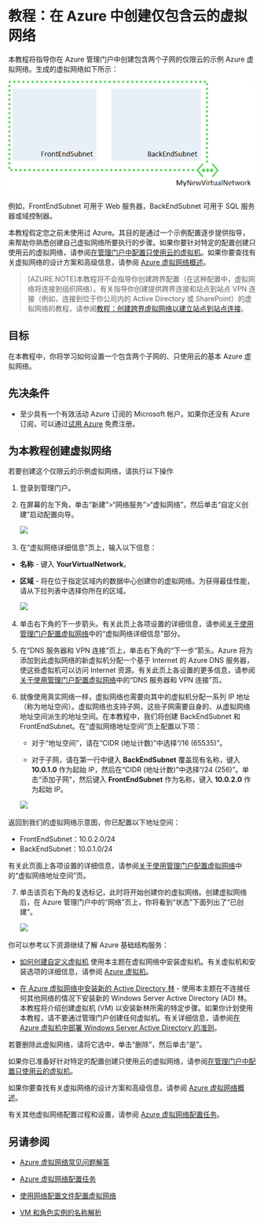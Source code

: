 <properties 
	pageTitle="教程：创建仅使用云的虚拟网络" 
	description="通过本教程了解如何创建一个仅使用云的 Azure 虚拟网络。" 
	services="virtual-machines, virtual-network" 
	documentationCenter="" 
	authors="cherylmc" 
	manager="adinah" 
	editor=""/>

<tags 
	ms.service="virtual-network"
	ms.date="08/17/2015" 
	wacn.date="09/15/2015"/>

# 教程：在 Azure 中创建仅包含云的虚拟网络

本教程将指导你在 Azure 管理门户中创建包含两个子网的仅限云的示例 Azure 虚拟网络。生成的虚拟网络如下所示：

![createvnet](./media/create-virtual-network/createVNet_06_VNetExample.png)

例如，FrontEndSubnet 可用于 Web 服务器，BackEndSubnet 可用于 SQL 服务器或域控制器。

本教程假定您之前未使用过 Azure。其目的是通过一个示例配置逐步提供指导，来帮助你熟悉创建自己虚拟网络所要执行的步骤。如果你要针对特定的配置创建只使用云的虚拟网络，请参阅[在管理门户中配置只使用云的虚拟机](/documentation/articles/virtual-networks-create-vnet)。如果你要查找有关虚拟网络的设计方案和高级信息，请参阅 [Azure 虚拟网络概述](http://msdn.microsoft.com/zn-ch/library/windowsazure/jj156007.aspx)。


> [AZURE.NOTE]本教程将不会指导你创建跨界配置（在这种配置中，虚拟网络将连接到组织网络）。有关指导你创建提供跨界连接和站点到站点 VPN 连接（例如，连接到位于你公司内的 Active Directory 或 SharePoint）的虚拟网络的教程，请参阅[教程：创建跨界虚拟网络以建立站点到站点连接](/documentation/articles/virtual-networks-create-site-to-site-cross-premises-connectivity)。


##  目标

在本教程中，你将学习如何设置一个包含两个子网的、只使用云的基本 Azure 虚拟网络。

##  先决条件

*  至少具有一个有效活动 Azure 订阅的 Microsoft 帐户。如果你还没有 Azure 订阅，可以通过[试用 Azure](/pricing/1rmb-trial/) 免费注册。<!--如果你已有 MSDN 订阅，请参阅 [Microsoft Azure 特价：MSDN、 MPN、和 Bizspark 优惠](/pricing/member-offers/msdn-benefits-details/)。-->

##  为本教程创建虚拟网络

若要创建这个仅限云的示例虚拟网络，请执行以下操作

1. 登录到管理门户。

2. 在屏幕的左下角，单击“新建”>“网络服务”>“虚拟网络”，然后单击“自定义创建”启动配置向导。

	![][Image1]

3. 在“虚拟网络详细信息”页上，输入以下信息：

- **名称** - 键入 **YourVirtualNetwork**。

- **区域** - 将在位于指定区域内的数据中心创建你的虚拟网络。为获得最佳性能，请从下拉列表中选择你所在的区域。
 

	![][Image2]

4. 单击右下角的下一步箭头。有关此页上各项设置的详细信息，请参阅[关于使用管理门户配置虚拟网络](http://go.microsoft.com/fwlink/p/?linkid=248092&clcid=0x409)中的“虚拟网络详细信息”部分。

5. 在“DNS 服务器和 VPN 连接”页上，单击右下角的“下一步”箭头。Azure 将为添加到此虚拟网络的新虚拟机分配一个基于 Internet 的 Azure DNS 服务器，使这些虚拟机可以访问 Internet 资源。有关此页上各设置的更多信息，请参阅[关于使用管理门户配置虚拟网络](http://go.microsoft.com/fwlink/p/?linkid=248092&clcid=0x409)中的“DNS 服务器和 VPN 连接”页。
	
6.	就像使用真实网络一样，虚拟网络也需要向其中的虚拟机分配一系列 IP 地址（称为地址空间）。虚拟网络也支持子网，这些子网需要自身的、从虚拟网络地址空间派生的地址空间。在本教程中，我们将创建 BackEndSubnet 和 FrontEndSubnet。在“虚拟网络地址空间”页上配置以下项：

	- 对于“地址空间”，请在“CIDR (地址计数)”中选择“/16 (65535)”。

	- 对于子网，请在第一行中键入 **BackEndSubnet** 覆盖现有名称，键入 **10.0.1.0** 作为起始 IP，然后在“CIDR (地址计数)”中选择“/24 (256)”。单击“添加子网”，然后键入 **FrontEndSubnet** 作为名称，键入 **10.0.2.0** 作为起始 IP。
		
	![][Image4]

 返回到我们的虚拟网络示意图，你已配置以下地址空间：
 
	
- FrontEndSubnet：10.0.2.0/24
- BackEndSubnet：10.0.1.0/24

 有关此页面上各项设置的详细信息，请参阅[关于使用管理门户配置虚拟网络](http://go.microsoft.com/fwlink/p/?linkid=248092&clcid=0x409)中的“虚拟网络地址空间”页。


7. 单击该页右下角的复选标记，此时将开始创建你的虚拟网络。创建虚拟网络后，在 Azure 管理门户中的“网络”页上，你将看到“状态”下面列出了“已创建”。  

	![][Image5]

你可以参考以下资源继续了解 Azure 基础结构服务：

- [如何创建自定义虚拟机](/documentation/articles/virtual-machines-create-custom) 使用本主题在虚拟网络中安装虚拟机。有关虚拟机和安装选项的详细信息，请参阅 [Azure 虚拟机](/documentation/services/virtual-machines/)。

- [在 Azure 虚拟网络中安装新的 Active Directory 林](/documentation/articles/active-directory-new-forest-virtual-machine) - 使用本主题在不连接任何其他网络的情况下安装新的 Windows Server Active Directory (AD) 林。本教程将介绍创建虚拟机 (VM) 以安装新林所需的特定步骤。如果你计划使用本教程，请不要通过管理门户创建任何虚拟机。有关详细信息，请参阅[在 Azure 虚拟机中部署 Windows Server Active Directory 的准则](http://msdn.microsoft.com/zn-ch/library/windowsazure/jj156090.aspx)。

若要删除此虚拟网络，请将它选中，单击“删除”，然后单击“是”。

如果你已准备好针对特定的配置创建只使用云的虚拟网络，请参阅[在管理门户中配置只使用云的虚拟机](/documentation/articles/virtual-networks-create-vnet)。

如果你要查找有关虚拟网络的设计方案和高级信息，请参阅 [Azure 虚拟网络概述](http://msdn.microsoft.com/zn-chlibrary/windowsazure/jj156007.aspx)。

有关其他虚拟网络配置过程和设置，请参阅 [Azure 虚拟网络配置任务](http://go.microsoft.com/fwlink/p/?linkid=296652&clcid=0x409)。


## 另请参阅

-  [Azure 虚拟网络常见问题解答](http://go.microsoft.com/fwlink/p/?LinkId=296650)

-  [Azure 虚拟网络配置任务](http://go.microsoft.com/fwlink/p/?LinkId=296652)

-  [使用网络配置文件配置虚拟网络](documentation/articles/virtual-networks-using-network-configuration-file)

-  [VM 和角色实例的名称解析](http://go.microsoft.com/fwlink/?LinkId=248097)


[Image1]: ./media/create-virtual-network/createVNet_01_OpenVirtualNetworkWizard.png
[Image2]: ./media/create-virtual-network/createVNet_02_VirtualNetworkDetails.png
[Image3]: ./media/create-virtual-network/createVNet_03_DNSServersandVPNConnectivity.png
[Image4]: ./media/create-virtual-network/createVNet_04_VirtualNetworkAddressSpaces.png
[Image5]: ./media/create-virtual-network/createVNet_05_VirtualNetworkCreatedStatus.png
[Image7]: ./media/create-virtual-network/createVNet_07_VNetExampleSpaces.png
[Image8]: ./media/create-virtual-network/createVNet_07_VNetExampleSpaces.png

<!---HONumber=69-->
